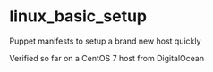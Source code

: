 # linux_basic_setup
Puppet manifests to setup a brand new host quickly

Verified so far on a CentOS 7 host from DigitalOcean
